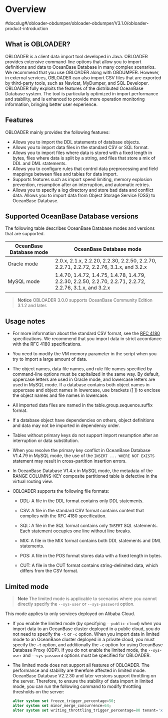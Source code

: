 Overview 
=============================
#docslug#/obloader-obdumper/obloader-obdumper/V3.1.0/obloader-product-introduction


What is OBLOADER? 
--------------------------------------

OBLOADER is a client data import tool developed in Java. OBLOADER provides extensive command-line options that allow you to import definitions and data to OceanBase Database in many complex scenarios. We recommend that you use OBLOADER along with OBDUMPER. However, in external services, OBLOADER can also import CSV files that are exported by third-party tools, such as Navicat, MyDumper, and SQL Developer. OBLOADER fully exploits the features of the distributed OceanBase Database system. The tool is particularly optimized in import performance and stability, and is enhanced to provide more operation monitoring information, bringing better user experience. 

Features 
-----------------------------

OBLOADER mainly provides the following features:

* Allows you to import the DDL statements of database objects. 
* Allows you to import data files in the standard CSV or SQL format. 
* Allows you to import files where data is stored with a fixed length in bytes, files where data is split by a string, and files that store a mix of DDL and DML statements. 
* Allows you to configure rules that control data preprocessing and field mappings between files and tables for data import. 
* Supports features such as import speed limiting, memory explosion prevention, resumption after an interruption, and automatic retries. 
* Allows you to specify a log directory and store bad data and conflict data. 
Allows you to import data from Object Storage Service (OSS) to OceanBase Database. 


  




Supported OceanBase Database versions 
----------------------------------------------------------

The following table describes OceanBase Database modes and versions that are supported.


|           **OceanBase Database mode**            |                                                 **OceanBase Database mode**                                                 |
|-----------------------------------|-----------------------------------------------------------------------------------------------------------------------|
| Oracle mode | 2.0.x, 2.1.x, 2.2.20, 2.2.30, 2.2.50, 2.2.70, 2.2.71, 2.2.72, 2.2.76, 3.1.x, and 3.2.x                   |
| MySQL mode  | 1.4.70, 1.4.72, 1.4.75, 1.4.78, 1.4.79, 2.2.30, 2.2.50, 2.2.70, 2.2.71, 2.2.72, 2.2.76, 3.1.x, and 3.2.x |


> **Notice**
> OBLOADER 3.0.0 supports OceanBase Community Edition 3.1.2 and later. 



Usage notes 
--------------------------------

* For more information about the standard CSV format, see the [RFC 4180](http://mirrors.nju.edu.cn/rfc/inline-errata/rfc4180.html) specifications. We recommend that you import data in strict accordance with the RFC 4180 specifications.

  

* You need to modify the VM memory parameter in the script when you try to import a large amount of data.

  

* The object names, data file names, and rule file names specified by command-line options must be capitalized in the same way. By default, uppercase letters are used in Oracle mode, and lowercase letters are used in MySQL mode. If a database contains both object names in uppercase and object names in lowercase, use brackets ([ ]) to enclose the object names and file names in lowercase.

  

* All imported data files are named in the table.group.sequence.suffix format.

  

* If a database object have dependencies on others, object definitions and data may not be imported in dependency order.

  

* Tables without primary keys do not support import resumption after an interruption or data substitution.

  

* When you resolve the primary key conflict in OceanBase Database V1.4.79 in MySQL mode, the use of the `INSERT ... WHERE NOT EXISTS` statement may result in cross-partition insertion errors.

  

* In OceanBase Database V1.4.x in MySQL mode, the metadata of the RANGE COLUMNS-KEY composite partitioned table is defective in the virtual routing view.

  

* OBLOADER supports the following file formats:

  * DDL: A file in the DDL format contains only DDL statements. 

    
  
  * CSV: A file in the standard CSV format contains content that complies with the RFC 4180 specification. 

    
  
  * SQL: A file in the SQL format contains only `INSERT` SQL statements. Each statement occupies one line without line breaks. 

    
  
  * MIX: A file in the MIX format contains both DDL statements and DML statements. 

    
  
  * POS: A file in the POS format stores data with a fixed length in bytes. 
  * CUT: A file in the CUT format contains string-delimited data, which differs from the CSV format. 

    
  

  




Limited mode 
---------------------------------

> **Note**
> The limited mode is applicable to scenarios where you cannot directly specify the `--sys-user` or `--sys-password` option.



This mode applies to only services deployed on Alibaba Cloud.

* If you enable the limited mode (by specifying `--public-cloud`) when you import data to an OceanBase cluster deployed in a public cloud, you do not need to specify the `-t` or `-c` option. When you import data in limited mode to an OceanBase cluster deployed in a private cloud, you must specify the `-t` option, and additionally the `-c` option for using OceanBase Database Proxy (ODP). If you do not enable the limited mode, the `--sys-user` and `--sys-password` options must be specified for OBLOADER.

  

* The limited mode does not support all features of OBLOADER. The performance and stability are therefore affected in limited mode. OceanBase Database V2.2.30 and later versions support throttling on the server. Therefore, to ensure the stability of data import in limited mode, you can run the following command to modify throttling thresholds on the server:

  ```sql
  alter system set freeze_trigger_percentage=50;
  alter system set minor_merge_concurrence=64;
  alter system set writing_throttling_trigger_percentage=80 tenant='xxx';
  ```


  



